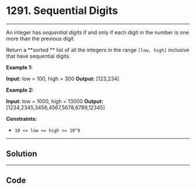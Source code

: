 # 1291. Sequential Digits

---

An integer has _sequential digits_ if and only if each digit in the number is one more than the previous digit.

Return a **sorted ** list of all the integers in the range `[low, high]` inclusive that have sequential digits.

 

**Example 1:**


**Input:** low = 100, high = 300
**Output:** [123,234]


**Example 2:**


**Input:** low = 1000, high = 13000
**Output:** [1234,2345,3456,4567,5678,6789,12345]


 

**Constraints:**

  * `10 <= low <= high <= 10^9`

---

## Solution



---

## Code
```python


```